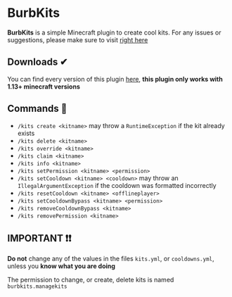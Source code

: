 # BurbKits

**BurbKits** is a simple Minecraft plugin to create cool kits.
For any issues or suggestions, please make sure to visit [right here](https://github.com/Burbulinis/BurbKits/issues)

## Downloads ✔
  You can find every version of this plugin [here](https://github.com/Burbulinis/BurbKits/releases), **this plugin only works with 1.13+ minecraft versions**

## Commands 📢
  - `/kits create <kitname>` may throw a `RuntimeException` if the kit already exists
  - `/kits delete <kitname>`
  - `/kits override <kitname>`
  - `/kits claim <kitname>`
  - `/kits info <kitname>`
  - `/kits setPermission <kitname> <permission>`
  - `/kits setCooldown <kitname> <cooldown>` may throw an `IllegalArgumentException` if the cooldown was formatted incorrectly
  - `/kits resetCooldown <kitname> <offlineplayer>` 
  - `/kits setCooldownBypass <kitname> <permission>`
  - `/kits removeCooldownBypass <kitname>`
  - `/kits removePermission <kitname>`

## IMPORTANT ❗❗
  **Do not** change any of the values in the files `kits.yml`, or `cooldowns.yml`, unless you **know what you are doing**
  
  The permission to change, or create, delete kits is named `burbkits.managekits`
